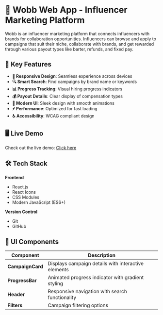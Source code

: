 # 🚀 Wobb Web App - Influencer Marketing Platform



Wobb is an influencer marketing platform that connects influencers with brands for collaboration opportunities. Influencers can browse and apply to campaigns that suit their niche, collaborate with brands, and get rewarded through various payout types like barter, refunds, and fixed pay.

## 🌟 Key Features

- **📱 Responsive Design**: Seamless experience across devices
- **🔍 Smart Search**: Find campaigns by brand name or keywords
- **📊 Progress Tracking**: Visual hiring progress indicators
- **💰 Payout Details**: Clear display of compensation types
- **🎨 Modern UI**: Sleek design with smooth animations
- **⚡ Performance**: Optimized for fast loading
- **♿ Accessibility**: WCAG compliant design

## 🖥️ Live Demo

Check out the live demo: <a href="https://brand-campaigns.vercel.app">Click here </a> 


## 🛠️ Tech Stack

**Frontend**
- React.js
- React Icons
- CSS Modules
- Modern JavaScript (ES6+)

**Version Control**
- Git
- GitHub

## 🎨 UI Components

| Component | Description |
|-----------|-------------|
| **CampaignCard** | Displays campaign details with interactive elements |
| **ProgressBar** | Animated progress indicator with gradient styling |
| **Header** | Responsive navigation with search functionality |
| **Filters** | Campaign filtering options |

